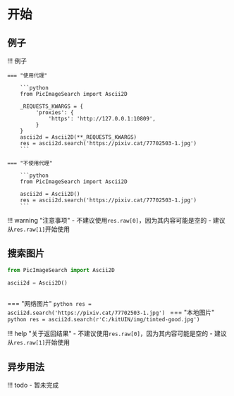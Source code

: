 # 开始

## 例子
!!! 例子

    === "使用代理"

        ```python
        from PicImageSearch import Ascii2D

        _REQUESTS_KWARGS = {
             'proxies': {
                 'https': 'http://127.0.0.1:10809',
             }
        }
        ascii2d = Ascii2D(**_REQUESTS_KWARGS)
        res = ascii2d.search('https://pixiv.cat/77702503-1.jpg')
        ```

    === "不使用代理"

        ```python
        from PicImageSearch import Ascii2D

        ascii2d = Ascii2D()
        res = ascii2d.search('https://pixiv.cat/77702503-1.jpg')
        ```

!!! warning "注意事项"
    - 不建议使用`res.raw[0]`，因为其内容可能是空的
    - 建议从`res.raw[1]`开始使用  

## 搜索图片
```python
from PicImageSearch import Ascii2D

ascii2d = Ascii2D()
        
```
=== "网络图片"
    ```python
    res = ascii2d.search('https://pixiv.cat/77702503-1.jpg')
    ```
=== "本地图片"
    ```python
    res = ascii2d.search(r'C:/kitUIN/img/tinted-good.jpg')
    ```

!!! help "关于返回结果"
    - 不建议使用`res.raw[0]`，因为其内容可能是空的
    - 建议从`res.raw[1]`开始使用

## 异步用法
!!! todo
    - 暂未完成

